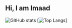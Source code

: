 ## Hi, I am Imaad

![GitHub stats](https://github-readme-stats.vercel.app/api?username=imaad666&show_icons=true&theme=shadow_red)
[![Top Langs](https://github-readme-stats.vercel.app/api/top-langs/?username=imaad666&layout=pie)]

<!--
**imaad666/imaad666** is a ✨ _special_ ✨ repository because its `README.md` (this file) appears on your GitHub profile.

Here are some ideas to get you started:

- 🔭 I’m currently working on ...
- 🌱 I’m currently learning ...
- 👯 I’m looking to collaborate on ...
- 🤔 I’m looking for help with ...
- 💬 Ask me about ...
- 📫 How to reach me: ...
- 😄 Pronouns: ...
- ⚡ Fun fact: ...
-->
